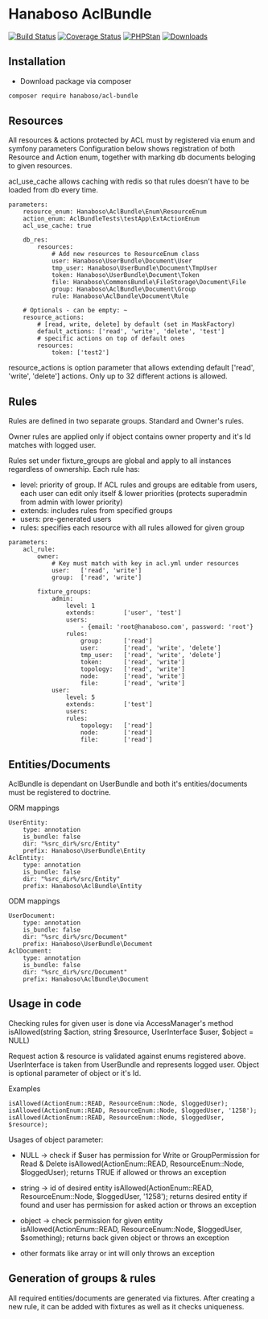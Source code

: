 Hanaboso AclBundle
=====================

[![Build Status](https://travis-ci.org/hanaboso/acl-bundle.svg?branch=master)](https://travis-ci.org/hanaboso/acl-bundle)
[![Coverage Status](https://coveralls.io/repos/github/hanaboso/acl-bundle/badge.svg?branch=master)](https://coveralls.io/github/hanaboso/acl-bundle?branch=master)
[![PHPStan](https://img.shields.io/badge/PHPStan-level%208-brightgreen)](https://img.shields.io/badge/PHPStan-level%208-brightgreen)
[![Downloads](https://img.shields.io/packagist/dt/hanaboso/acl-bundle)](https://packagist.org/packages/hanaboso/acl-bundle)

Installation
-----------
* Download package via composer
```bash
composer require hanaboso/acl-bundle
```

## Resources
All resources & actions protected by ACL must by registered via enum and symfony parameters
Configuration below shows registration of both Resource and Action enum, together with marking db documents beloging to given resources.

acl_use_cache allows caching with redis so that rules doesn't have to be loaded from db every time.

```
parameters:
    resource_enum: Hanaboso\AclBundle\Enum\ResourceEnum
    action_enum: AclBundleTests\testApp\ExtActionEnum
    acl_use_cache: true

    db_res:
        resources:
            # Add new resources to ResourceEnum class
            user: Hanaboso\UserBundle\Document\User
            tmp_user: Hanaboso\UserBundle\Document\TmpUser
            token: Hanaboso\UserBundle\Document\Token
            file: Hanaboso\CommonsBundle\FileStorage\Document\File
            group: Hanaboso\AclBundle\Document\Group
            rule: Hanaboso\AclBundle\Document\Rule

    # Optionals - can be empty: ~
    resource_actions:
        # [read, write, delete] by default (set in MaskFactory)
        default_actions: ['read', 'write', 'delete', 'test']
        # specific actions on top of default ones
        resources:
            token: ['test2']

```

resource_actions is option parameter that allows extending default ['read', 'write', 'delete'] actions. Only up to 32 different actions is allowed.

## Rules

Rules are defined in two separate groups. Standard and Owner's rules.

Owner rules are applied only if object contains owner property and it's Id matches with logged user. 

Rules set under fixture_groups are global and apply to all instances regardless of ownership. Each rule has:
 - level: priority of group. If ACL rules and groups are editable from users, each user can edit only itself & lower priorities (protects superadmin from admin with lower priority)
 - extends: includes rules from specified groups
 - users: pre-generated users
 - rules: specifies each resource with all rules allowed for given group

```
parameters:
    acl_rule:
        owner:
            # Key must match with key in acl.yml under resources
            user:   ['read', 'write']
            group:  ['read', 'write']

        fixture_groups:
            admin:
                level: 1
                extends:        ['user', 'test']
                users:
                    - {email: 'root@hanaboso.com', password: 'root'}
                rules:
                    group:      ['read']
                    user:       ['read', 'write', 'delete']
                    tmp_user:   ['read', 'write', 'delete']
                    token:      ['read', 'write']
                    topology:   ['read', 'write']
                    node:       ['read', 'write']
                    file:       ['read', 'write']
            user:
                level: 5
                extends:        ['test']
                users:
                rules:
                    topology:   ['read']
                    node:       ['read']
                    file:       ['read']
```

## Entities/Documents 

AclBundle is dependant on UserBundle and both it's entities/documents must be registered to doctrine.

ORM mappings
```
UserEntity:
    type: annotation
    is_bundle: false
    dir: "%src_dir%/src/Entity"
    prefix: Hanaboso\UserBundle\Entity
AclEntity:
    type: annotation
    is_bundle: false
    dir: "%src_dir%/src/Entity"
    prefix: Hanaboso\AclBundle\Entity
```

ODM mappings
```
UserDocument:
    type: annotation
    is_bundle: false
    dir: "%src_dir%/src/Document"
    prefix: Hanaboso\UserBundle\Document
AclDocument:
    type: annotation
    is_bundle: false
    dir: "%src_dir%/src/Document"
    prefix: Hanaboso\AclBundle\Document
```

## Usage in code

Checking rules for given user is done via AccessManager's method isAllowed(string $action, string $resource, UserInterface $user, $object = NULL)

Request action & resource is validated against enums registered above. UserInterface is taken from UserBundle and represents logged user. Object is optional parameter of object or it's Id.

Examples
```
isAllowed(ActionEnum::READ, ResourceEnum::Node, $loggedUser);
isAllowed(ActionEnum::READ, ResourceEnum::Node, $loggedUser, '1258');
isAllowed(ActionEnum::READ, ResourceEnum::Node, $loggedUser, $resource);
```

Usages of object parameter:
- NULL -> check if $user has permission for Write or GroupPermission for Read & Delete
    isAllowed(ActionEnum::READ, ResourceEnum::Node, $loggedUser);
    returns TRUE if allowed or throws an exception

- string -> id of desired entity
    isAllowed(ActionEnum::READ, ResourceEnum::Node, $loggedUser, '1258');
    returns desired entity if found and user has permission for asked action or throws an exception

- object -> check permission for given entity
    isAllowed(ActionEnum::READ, ResourceEnum::Node, $loggedUser, $something);
    returns back given object or throws an exception

- other formats like array or int will only throws an exception

## Generation of groups & rules
All required entities/documents are generated via fixtures.
After creating a new rule, it can be added with fixtures as well as it checks uniqueness. 
